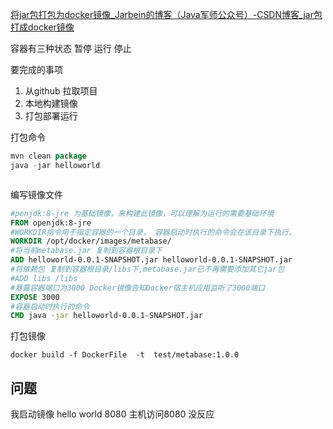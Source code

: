 [将jar包打包为docker镜像_Jarbein的博客（Java军师公众号）-CSDN博客_jar包打成docker镜像](https://blog.csdn.net/Jarbein/article/details/103627413) 

容器有三种状态   暂停  运行  停止

要完成的事项

1. 从github 拉取项目
2. 本地构建镜像
3. 打包部署运行



打包命令  

```java
mvn clean package
java -jar helloworld
```

```

```

编写镜像文件

```dockerfile
#penjdk:8-jre 为基础镜像，来构建此镜像，可以理解为运行的需要基础环境
FROM openjdk:8-jre
#WORKDIR指令用于指定容器的一个目录， 容器启动时执行的命令会在该目录下执行。
WORKDIR /opt/docker/images/metabase/
#将当前metabase.jar 复制到容器根目录下
ADD helloworld-0.0.1-SNAPSHOT.jar helloworld-0.0.1-SNAPSHOT.jar
#将依赖包 复制到容器根目录/libs下,metabase.jar已不再需要添加其它jar包
#ADD libs /libs
#暴露容器端口为3000 Docker镜像告知Docker宿主机应用监听了3000端口
EXPOSE 3000
#容器启动时执行的命令
CMD java -jar helloworld-0.0.1-SNAPSHOT.jar
```

打包镜像

```shell
docker build -f DockerFile  -t  test/metabase:1.0.0  

```



## 问题

我启动镜像 hello world 8080 主机访问8080 没反应

